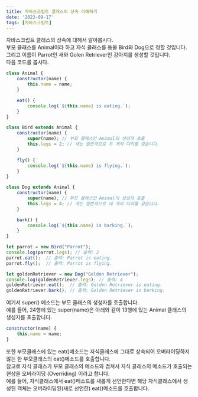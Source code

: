 ```yaml
---
title: 자바스크립트 클래스의 상속 이해하기
date: '2023-09-17'
tags: [자바스크립트]
---
```

자바스크립트 클래스의 상속에 대해서 알아봅시다.  
부모 클래스를 Animal이라 하고 자식 클래스를 동물 Bird와 Dog으로 정할 것입니다.  
그리고 이름이 Parrot인 새와 Golen Retriever인 강아지를 생성할 것입니다.  
다음 코드를 봅시다.

```javascript
class Animal {
    constructor(name) {
        this.name = name;
    }

    eat() {
        console.log(`${this.name} is eating.`);
    }
}

class Bird extends Animal {
    constructor(name) {
        super(name); // 부모 클래스인 Animal의 생성자 호출
        this.legs = 2; // 새는 일반적으로 두 개의 다리를 갖습니다.
    }

    fly() {
        console.log(`${this.name} is flying.`);
    }
}

class Dog extends Animal {
    constructor(name) {
        super(name); // 부모 클래스인 Animal의 생성자 호출
        this.legs = 4; // 개는 일반적으로 네 개의 다리를 갖습니다.
    }

    bark() {
        console.log(`${this.name} is barking.`);
    }
}

let parrot = new Bird("Parrot");
console.log(parrot.legs); // 출력: 2
parrot.eat();  // 출력: Parrot is eating.
parrot.fly();  // 출력: Parrot is flying.

let goldenRetriever = new Dog("Golden Retriever");
console.log(goldenRetriever.legs); // 출력: 4
goldenRetriever.eat();  // 출력: Golden Retriever is eating.
goldenRetriever.bark(); // 출력: Golden Retriever is barking.
```

여기서 super() 메소드는 부모 클래스의 생성자를 호출합니다.  
예를 들어, 24행에 있는 super(name)은 아래와 같이 13행에 있는 Animal 클래스의 생성자를 호출합니다.  
```javascript
constructor(name) {
    this.name = name;
}
```

또한 부모클래스에 있는 eat()메소드는 자식클래스에 그대로 상속되어 오버라이딩하지 않는 한 부모클래스의 eat()메소드를 호출합니다.  
참고로 자식 클래스가 부모 클래스의 메소드와 겹쳐서 자식 클래스의 메소드가 호출되는 현상을 오버라이딩 (Overriding) 이라고 합니다.    
예를 들어, 자식클래스에서 eat()메소드를 새롭게 선언한다면 해당 자식클래스에서 생성된 객체는 오버라이딩된(새로 선언한) eat()메소드를 호출합니다.  
